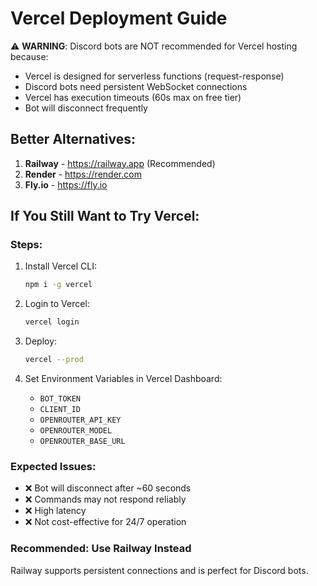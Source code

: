 # Vercel Deployment Guide

⚠️ **WARNING**: Discord bots are NOT recommended for Vercel hosting because:
- Vercel is designed for serverless functions (request-response)
- Discord bots need persistent WebSocket connections
- Vercel has execution timeouts (60s max on free tier)
- Bot will disconnect frequently

## Better Alternatives:
1. **Railway** - https://railway.app (Recommended)
2. **Render** - https://render.com
3. **Fly.io** - https://fly.io

## If You Still Want to Try Vercel:

### Steps:
1. Install Vercel CLI:
   ```bash
   npm i -g vercel
   ```

2. Login to Vercel:
   ```bash
   vercel login
   ```

3. Deploy:
   ```bash
   vercel --prod
   ```

4. Set Environment Variables in Vercel Dashboard:
   - `BOT_TOKEN`
   - `CLIENT_ID`
   - `OPENROUTER_API_KEY`
   - `OPENROUTER_MODEL`
   - `OPENROUTER_BASE_URL`

### Expected Issues:
- ❌ Bot will disconnect after ~60 seconds
- ❌ Commands may not respond reliably
- ❌ High latency
- ❌ Not cost-effective for 24/7 operation

### Recommended: Use Railway Instead
Railway supports persistent connections and is perfect for Discord bots.
